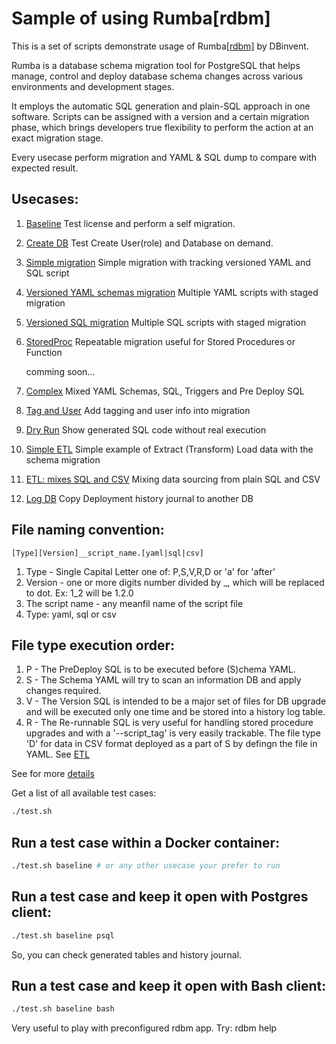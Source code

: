 # Sample of using Rumba[rdbm] 

This is a set of scripts demonstrate usage of Rumba[[rdbm]](https://www.dbinvent.com/rdbm/) by DBinvent.

Rumba is a database schema migration tool for PostgreSQL that helps manage, control and deploy database schema changes across various environments and development stages.

It employs the automatic SQL generation and plain-SQL approach in one software. Scripts can be assigned with a version and a certain migration phase, which brings developers true flexibility to perform the action at an exact migration stage. 

Every usecase perform migration and YAML & SQL dump to compare with expected result. 

## Usecases:

1. [Baseline](examples/baseline/)  Test license and perform a self migration.
2. [Create DB](examples/createdb/) Test Create User(role) and Database on demand.
3. [Simple migration](examples/simple/) Simple migration with tracking versioned YAML and SQL script
4. [Versioned YAML schemas migration](examples/schemas/) Multiple YAML scripts with staged migration 
5. [Versioned SQL migration](examples/versions/) Multiple SQL scripts with staged migration 
6. [StoredProc](examples/sp/) Repeatable migration useful for Stored Procedures or Function 

   comming soon...
 
7. [Complex](examples/complex/) Mixed YAML Schemas, SQL, Triggers and Pre Deploy SQL
8. [Tag and User](examples/tag/) Add tagging and user info into migration
9. [Dry Run](examples/dryrun/) Show generated SQL code without real execution
10. [Simple ETL](examples/simpleetl/) Simple example of Extract (Transform) Load data with the schema migration
11. [ETL: mixes SQL and CSV](examples/etl/) Mixing data sourcing from plain SQL and CSV
12. [Log DB](examples/logdb/)  Copy Deployment history journal to another DB

## File naming convention:

`[Type][Version]__script_name.[yaml|sql|csv]`
1. Type - Single Capital Letter one of: P,S,V,R,D or 'a' for 'after'
2. Version - one or more digits number divided by _, which will be replaced to dot. Ex: 1_2 will be 1.2.0
3. The script name - any meanfil name of the script file
4. Type: yaml, sql or csv 

## File type execution order:

1. P - The PreDeploy SQL is to be executed before (S)chema YAML.
2. S - The Schema YAML will try to scan an information DB and apply changes required.
3. V - The Version SQL is intended to be a major set of files for DB upgrade and will be executed only one time and be stored into a history log table.
4. R - The Re-runnable SQL is very useful for handling stored procedure upgrades and with a '--script_tag' is very easily trackable.
The file type 'D' for data in CSV format deployed as a part of S by defingn the file in YAML. See [ETL](examples/etl/)


See for more [details](https://www.dbinvent.com/rdbm/guide/script-versions-and-types) 


Get a list of all available test cases:
```bash
./test.sh 

```


## Run a test case within a Docker container:
```bash
./test.sh baseline # or any other usecase your prefer to run

```

## Run a test case and keep it open with Postgres client:
```bash
./test.sh baseline psql

```
So, you can check generated tables and history journal.

## Run a test case and keep it open with Bash client:
```bash
./test.sh baseline bash

```
Very useful to play with preconfigured rdbm app. Try: rdbm help

